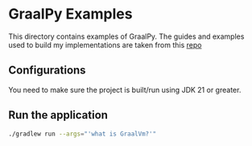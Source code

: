 # GraalPy Examples
This directory contains examples of GraalPy. The guides and examples used to build my implementations are taken from this [repo](https://github.com/graalvm/graal-languages-demos/blob/main/graalpy/README.md) 

## Configurations
You need to make sure the project is built/run using JDK 21 or greater.

## Run the application
```bash
./gradlew run --args="'what is GraalVm?'"
```